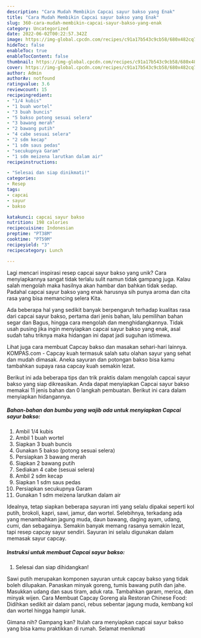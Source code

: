 ```yaml
---
description: "Cara Mudah Membikin Capcai sayur bakso yang Enak"
title: "Cara Mudah Membikin Capcai sayur bakso yang Enak"
slug: 360-cara-mudah-membikin-capcai-sayur-bakso-yang-enak
category: Uncategorized
date: 2022-06-02T00:22:57.342Z
image: https://img-global.cpcdn.com/recipes/c91a17b543c9cb58/680x482cq70/capcai-sayur-bakso-foto-resep-utama.jpg
hideToc: false
enableToc: true
enableTocContent: false
thumbnail: https://img-global.cpcdn.com/recipes/c91a17b543c9cb58/680x482cq70/capcai-sayur-bakso-foto-resep-utama.jpg
cover: https://img-global.cpcdn.com/recipes/c91a17b543c9cb58/680x482cq70/capcai-sayur-bakso-foto-resep-utama.jpg
author: Admin
authorAv: notfound
ratingvalue: 3.6
reviewcount: 15
recipeingredient:
- "1/4 kubis"
- "1 buah wortel"
- "3 buah buncis"
- "5 bakso potong sesuai selera"
- "3 bawang merah"
- "2 bawang putih"
- "4 cabe sesuai selera"
- "2 sdm kecap"
- "1 sdm saus pedas"
- "secukupnya Garam"
- "1 sdm meizena larutkan dalam air"
recipeinstructions:

- "Selesai dan siap dinikmati!"
categories:
- Resep
tags:
- capcai
- sayur
- bakso

katakunci: capcai sayur bakso 
nutrition: 198 calories
recipecuisine: Indonesian
preptime: "PT38M"
cooktime: "PT59M"
recipeyield: "3"
recipecategory: Lunch

---
```





Lagi mencari inspirasi resep capcai sayur bakso yang unik? Cara menyiapkannya sangat tidak terlalu sulit namun tidak gampang juga. Kalau salah mengolah maka hasilnya akan hambar dan bahkan tidak sedap. Padahal capcai sayur bakso yang enak harusnya sih punya aroma dan cita rasa yang bisa memancing selera Kita.





Ada beberapa hal yang sedikit banyak berpengaruh terhadap kualitas rasa dari capcai sayur bakso, pertama dari jenis bahan, lalu pemilihan bahan segar dan Bagus, hingga cara mengolah dan menghidangkannya. Tidak usah pusing jika ingin menyiapkan capcai sayur bakso yang enak,      asal sudah tahu triknya maka hidangan ini dapat jadi suguhan istimewa.














Lihat juga cara membuat Capcay bakso dan masakan sehari-hari lainnya. KOMPAS.com - Capcay kuah termasuk salah satu olahan sayur yang sehat dan mudah dimasak. Aneka sayuran dan potongan bakso bisa kamu tambahkan supaya rasa capcay kuah semakin lezat.






Berikut ini ada beberapa tips dan trik praktis dalam mengolah capcai sayur bakso yang siap dikreasikan. Anda dapat menyiapkan Capcai sayur bakso memakai 11 jenis bahan dan 0 langkah pembuatan. Berikut ini cara dalam menyiapkan hidangannya.

<!--inarticleads1-->

##### Bahan-bahan dan bumbu yang wajib ada untuk menyiapkan Capcai sayur bakso:

1. Ambil 1/4 kubis
1. Ambil 1 buah wortel
1. Siapkan 3 buah buncis
1. Gunakan 5 bakso (potong sesuai selera)
1. Persiapkan 3 bawang merah
1. Siapkan 2 bawang putih
1. Sediakan 4 cabe (sesuai selera)
1. Ambil 2 sdm kecap
1. Siapkan 1 sdm saus pedas
1. Persiapkan secukupnya Garam
1. Gunakan 1 sdm meizena larutkan dalam air


Idealnya, tetap siapkan beberapa sayuran inti yang selalu dipakai seperti kol putih, brokoli, kapri, sawi, jamur, dan wortel. Selebihnya, terkadang ada yang menambahkan jagung muda, daun bawang, daging ayam, udang, cumi, dan sebagainya. Semakin banyak memang rasanya semakin lezat, tapi resep capcay sayur sendiri. Sayuran ini selalu digunakan dalam memasak sayur capcay. 

<!--inarticleads2-->

##### Instruksi untuk membuat Capcai sayur bakso:


1. Selesai dan siap dihidangkan!

Sawi putih merupakan komponen sayuran untuk capcay bakso yang tidak boleh dilupakan. Panaskan minyak goreng, tumis bawang putih dan jahe. Masukkan udang dan saus tiram, aduk rata. Tambahkan garam, merica, dan minyak wijen. Cara Membuat Capcay Goreng ala Restoran Chinese Food: Didihkan sedikit air dalam panci, rebus sebentar jagung muda, kembang kol dan wortel hingga hampir lunak. 

Gimana nih? Gampang kan? Itulah cara menyiapkan capcai sayur bakso yang bisa kamu praktikkan di rumah. Selamat menikmati

